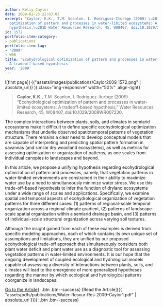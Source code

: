 ```yaml
---
author: Kelly Caylor
date: 2009-02-25 22:03:03
excerpt: "Caylor, K.K., T.M. Scanlon, I. Rodriguez-Iturbge (2009) \u201CEcohydrological
  optimization of pattern and processes in water-limited ecosystems: A tradeoff-based
  hypothesis,\u201D Water Resources Research, 45, W08407, doi:10.1029/2008WR007230."
id: 1572
portfolio-item-category:
- publications
portfolio-item-tag:
- '2009'
- WRR
title: 'Ecohydrological optimization of pattern and processes in water-limited ecosystems:
  A tradeoff-based hypothesis'
year: '2009'
---
```


![first page]( {{"assets/images/publications/Caylor2009_1572.png" | absolute_url}} ){:class="img-responsive" width="50%" .align-right}

> **Caylor, K.K.**, T.M. Scanlon, I. Rodriguez-Iturbge (2009) “Ecohydrological optimization of pattern and processes in water-limited ecosystems: A tradeoff-based hypothesis,” Water Resources Research, 45, W08407, doi:10.1029/2008WR007230.


The complex interactions between plants, soils, and climates in semiarid ecosystems make it difficult to define specific ecohydrological optimization mechanisms that underlie observed spatiotemporal patterns of vegetation structure. There remains a clear need to develop conceptual models that are capable of interpreting and predicting spatial pattern formation in savannas (and similar dry woodland ecosystems), as well as metrics for assessing optimization or organization of patterns, as one scales from individual canopies to landscapes and beyond. 

In this article, we propose a unifying hypothesis regarding ecohydrological optimization of pattern and processes, namely, that vegetation patterns in water-limited environments are constrained in their ability to maximize water use by a need to simultaneously minimize water stress. We use this trade-off-based hypothesis to infer the function of dryland ecosystems under a wide range of scales and applications. Specifically, we examine spatial and temporal aspects of ecohydrological organization of vegetation patterns for three different cases: (1) patterns of regional-scale temporal organization across a regional climate gradient, (2) patterns of landscape-scale spatial organization within a semiarid drainage basin, and (3) patterns of individual-scale structural organization across varying soil textures. 

Although the insight gained from each of these examples is derived from specific modeling approaches, each of which contains its own unique set of assumptions and limitations, they are unified by our proposed ecohydrological trade-off approach that simultaneously considers both plant water deficit and plant water use as a diagnostic tool for assessing vegetation patterns in water-limited environments. It is our hope that the ongoing development of coupled ecological and hydrological models capable of assessing a diversity of interactions between plants, soils, and climates will lead to the emergence of more generalized hypotheses regarding the manner by which ecological and hydrological patterns coorganize in landscapes.


[Go to the Article](http://dx.doi.org/10.1029/2008WR007230){: .btn .btn--success} [Read the Article]({{ "assets/pdfs/publications/Water-Resour-Res-2009-Caylor1.pdf" | absolute_url }}){: .btn .btn--success}